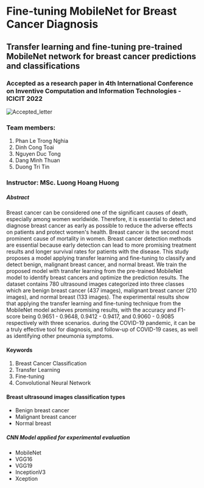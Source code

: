 # Fine-tuning MobileNet for Breast Cancer Diagnosis
## Transfer learning and fine-tuning pre-trained MobileNet network for breast cancer predictions and classifications

### Accepted as a research paper in 4th International Conference on Inventive Computation and Information Technologies - ICICIT 2022
![Accepted_letter](https://user-images.githubusercontent.com/57785224/169420204-740ffbba-c1fe-443e-b765-c6d12927c315.png)

### Team members:
1. Phan Le Trong Nghia
2. Dinh Cong Toai
3. Nguyen Duc Tong
4. Dang Minh Thuan
5. Duong Tri Tin

### Instructor: MSc. Luong Hoang Huong

##### Abstract
Breast cancer can be considered one of the significant causes of death, especially among women worldwide. Therefore, it is essential to detect and diagnose breast cancer as early as possible to reduce the adverse effects on patients and protect women's health. Breast cancer is the second most prominent cause of mortality in women. Breast cancer detection methods are essential because early detection can lead to more promising treatment results and longer survival rates for patients with the disease. This study proposes a model applying transfer learning and fine-tuning to classify and detect benign, malignant breast cancer, and normal breast. We train the proposed model with transfer learning from the pre-trained MobileNet model to identify breast cancers and optimize the prediction results. The dataset contains 780 ultrasound images categorized into three classes which are benign breast cancer (437 images), malignant breast cancer (210 images), and normal breast (133 images). The experimental results show that applying the transfer learning and fine-tuning technique from the MobileNet model achieves promising results, with the accuracy and F1-score being 0.9651 - 0.9648, 0.9412 - 0.9417, and 0.9060 - 0.9085 respectively with three scenarios. during the COVID-19 pandemic, it can be a truly effective tool for diagnosis, and follow-up of COVID-19 cases, as well as identifying other pneumonia symptoms.

#### Keywords
1. Breast Cancer Classification 
2. Transfer Learning
3. Fine-tuning
4. Convolutional Neural Network

#### Breast ultrasound images classification types
* Benign breast cancer
* Malignant breast cancer
* Normal breast

##### CNN Model applied for experimental evaluation
* MobileNet
* VGG16
* VGG19
* InceptionV3
* Xception
